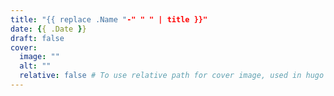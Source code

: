 ```yaml
---
title: "{{ replace .Name "-" " " | title }}"
date: {{ .Date }}
draft: false
cover:
  image: ""
  alt: ""
  relative: false # To use relative path for cover image, used in hugo Page-bundles
---
```


